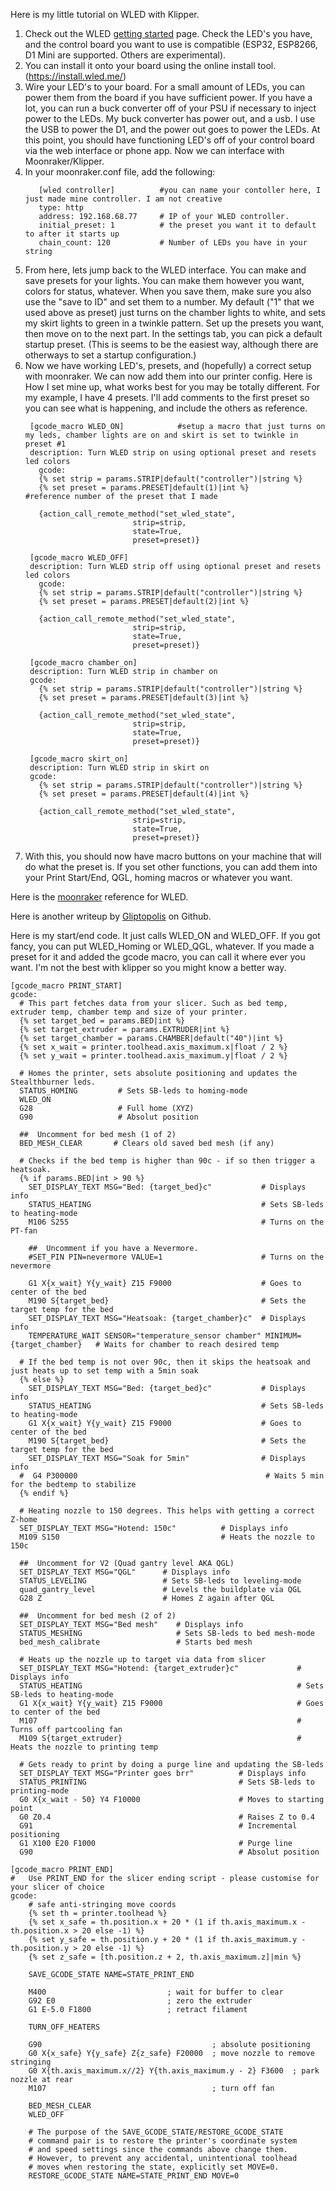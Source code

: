 Here is my little tutorial on WLED with Klipper.
  1. Check out the WLED [getting started](https://kno.wled.ge/basics/getting-started/) page. Check the LED's you have, and the control board you want to use is compatible (ESP32, ESP8266, D1 Mini are supported. Others are experimental).
  2. You can install it onto your board using the online install tool. (https://install.wled.me/)
  3. Wire your LED's to your board. For a small amount of LEDs, you can power them from the board if you have sufficient power. If you have a lot, you can run a buck converter off of your PSU if necessary to inject power to the LEDs. My buck converter has power out, and a usb. I use the USB to power the D1, and the power out goes to power the LEDs.
At this point, you should have functioning LED's off of your control board via the web interface or phone app. Now we can interface with Moonraker/Klipper.
  4. In your moonraker.conf file, add the following:
     ```
        [wled controller]          #you can name your contoller here, I just made mine controller. I am not creative
        type: http
        address: 192.168.68.77     # IP of your WLED controller.
        initial_preset: 1          # the preset you want it to default to after it starts up
        chain_count: 120           # Number of LEDs you have in your string
     ```
  5. From here, lets jump back to the WLED interface. You can make and save presets for your lights. You can make them however you want, colors for status, whatever. When you save them, make sure you also use the "save to ID" and set them to a number. My default ("1" that we used above as preset) just turns on the chamber lights to white, and sets my skirt lights to green in a twinkle pattern. Set up the presets you want, then move on to the next part. In the settings tab, you can pick a default startup preset. (This is seems to be the easiest way, although there are otherways to set a startup configuration.)
  6. Now we have working LED's, presets, and (hopefully) a correct setup with moonraker. We can now add them into our printer config. Here is How I set mine up, what works best for you may be totally different. For my example, I have 4 presets. I'll add comments to the first preset so you can see what is happening, and include the others as reference.
     ```
      [gcode_macro WLED_ON]            #setup a macro that just turns on my leds, chamber lights are on and skirt is set to twinkle in preset #1
      description: Turn WLED strip on using optional preset and resets led colors
        gcode:
        {% set strip = params.STRIP|default("controller")|string %}
        {% set preset = params.PRESET|default(1)|int %}        #reference number of the preset that I made

        {action_call_remote_method("set_wled_state",
                             strip=strip,
                             state=True,
                             preset=preset)}

      [gcode_macro WLED_OFF]
      description: Turn WLED strip off using optional preset and resets led colors
        gcode:
        {% set strip = params.STRIP|default("controller")|string %}
        {% set preset = params.PRESET|default(2)|int %}

        {action_call_remote_method("set_wled_state",
                             strip=strip,
                             state=True,
                             preset=preset)}

      [gcode_macro chamber_on]
      description: Turn WLED strip in chamber on
      gcode:
        {% set strip = params.STRIP|default("controller")|string %}
        {% set preset = params.PRESET|default(3)|int %}

        {action_call_remote_method("set_wled_state",
                             strip=strip,
                             state=True,
                             preset=preset)}

      [gcode_macro skirt_on]
      description: Turn WLED strip in skirt on
      gcode:
        {% set strip = params.STRIP|default("controller")|string %}
        {% set preset = params.PRESET|default(4)|int %}

        {action_call_remote_method("set_wled_state",
                             strip=strip,
                             state=True,
                             preset=preset)}
      ```
  7. With this, you should now have macro buttons on your machine that will do what the preset is. If you set other functions, you can add them into your Print Start/End, QGL, homing macros or whatever you want.

Here is the [moonraker](https://moonraker.readthedocs.io/en/latest/configuration/#wled) reference for WLED.

Here is another writeup by [Gliptopolis](https://github.com/Gliptopolis/WLED_Klipper) on Github.

Here is my start/end code. It just calls WLED_ON and WLED_OFF. If you got fancy, you can put WLED_Homing or WLED_QGL, whatever. If you made a preset for it and added the gcode macro, you can call it where ever you want. I'm not the best with klipper so you might know a better way.
```
[gcode_macro PRINT_START]
gcode:
  # This part fetches data from your slicer. Such as bed temp, extruder temp, chamber temp and size of your printer.
  {% set target_bed = params.BED|int %}
  {% set target_extruder = params.EXTRUDER|int %}
  {% set target_chamber = params.CHAMBER|default("40")|int %}
  {% set x_wait = printer.toolhead.axis_maximum.x|float / 2 %}
  {% set y_wait = printer.toolhead.axis_maximum.y|float / 2 %}

  # Homes the printer, sets absolute positioning and updates the Stealthburner leds.
  STATUS_HOMING         # Sets SB-leds to homing-mode
  WLED_ON
  G28                   # Full home (XYZ)
  G90                   # Absolut position

  ##  Uncomment for bed mesh (1 of 2)
  BED_MESH_CLEAR       # Clears old saved bed mesh (if any)

  # Checks if the bed temp is higher than 90c - if so then trigger a heatsoak.
  {% if params.BED|int > 90 %}
    SET_DISPLAY_TEXT MSG="Bed: {target_bed}c"           # Displays info
    STATUS_HEATING                                      # Sets SB-leds to heating-mode
    M106 S255                                           # Turns on the PT-fan

    ##  Uncomment if you have a Nevermore.
    #SET_PIN PIN=nevermore VALUE=1                      # Turns on the nevermore

    G1 X{x_wait} Y{y_wait} Z15 F9000                    # Goes to center of the bed
    M190 S{target_bed}                                  # Sets the target temp for the bed
    SET_DISPLAY_TEXT MSG="Heatsoak: {target_chamber}c"  # Displays info
    TEMPERATURE_WAIT SENSOR="temperature_sensor chamber" MINIMUM={target_chamber}   # Waits for chamber to reach desired temp

  # If the bed temp is not over 90c, then it skips the heatsoak and just heats up to set temp with a 5min soak
  {% else %}
    SET_DISPLAY_TEXT MSG="Bed: {target_bed}c"           # Displays info
    STATUS_HEATING                                      # Sets SB-leds to heating-mode
    G1 X{x_wait} Y{y_wait} Z15 F9000                    # Goes to center of the bed
    M190 S{target_bed}                                  # Sets the target temp for the bed
    SET_DISPLAY_TEXT MSG="Soak for 5min"                # Displays info
  #  G4 P300000                                          # Waits 5 min for the bedtemp to stabilize
  {% endif %}

  # Heating nozzle to 150 degrees. This helps with getting a correct Z-home
  SET_DISPLAY_TEXT MSG="Hotend: 150c"          # Displays info
  M109 S150                                    # Heats the nozzle to 150c

  ##  Uncomment for V2 (Quad gantry level AKA QGL)
  SET_DISPLAY_TEXT MSG="QGL"      # Displays info
  STATUS_LEVELING                 # Sets SB-leds to leveling-mode
  quad_gantry_level               # Levels the buildplate via QGL
  G28 Z                           # Homes Z again after QGL

  ##  Uncomment for bed mesh (2 of 2)
  SET_DISPLAY_TEXT MSG="Bed mesh"    # Displays info
  STATUS_MESHING                     # Sets SB-leds to bed mesh-mode
  bed_mesh_calibrate                 # Starts bed mesh

  # Heats up the nozzle up to target via data from slicer
  SET_DISPLAY_TEXT MSG="Hotend: {target_extruder}c"             # Displays info
  STATUS_HEATING                                                # Sets SB-leds to heating-mode
  G1 X{x_wait} Y{y_wait} Z15 F9000                              # Goes to center of the bed
  M107                                                          # Turns off partcooling fan
  M109 S{target_extruder}                                       # Heats the nozzle to printing temp

  # Gets ready to print by doing a purge line and updating the SB-leds
  SET_DISPLAY_TEXT MSG="Printer goes brr"          # Displays info
  STATUS_PRINTING                                  # Sets SB-leds to printing-mode
  G0 X{x_wait - 50} Y4 F10000                      # Moves to starting point
  G0 Z0.4                                          # Raises Z to 0.4
  G91                                              # Incremental positioning 
  G1 X100 E20 F1000                                # Purge line
  G90                                              # Absolut position

[gcode_macro PRINT_END]
#   Use PRINT_END for the slicer ending script - please customise for your slicer of choice
gcode:
    # safe anti-stringing move coords
    {% set th = printer.toolhead %}
    {% set x_safe = th.position.x + 20 * (1 if th.axis_maximum.x - th.position.x > 20 else -1) %}
    {% set y_safe = th.position.y + 20 * (1 if th.axis_maximum.y - th.position.y > 20 else -1) %}
    {% set z_safe = [th.position.z + 2, th.axis_maximum.z]|min %}
    
    SAVE_GCODE_STATE NAME=STATE_PRINT_END

    M400                           ; wait for buffer to clear
    G92 E0                         ; zero the extruder
    G1 E-5.0 F1800                 ; retract filament
    
    TURN_OFF_HEATERS

    G90                                      ; absolute positioning
    G0 X{x_safe} Y{y_safe} Z{z_safe} F20000  ; move nozzle to remove stringing
    G0 X{th.axis_maximum.x//2} Y{th.axis_maximum.y - 2} F3600  ; park nozzle at rear
    M107                                     ; turn off fan
    
    BED_MESH_CLEAR
    WLED_OFF

    # The purpose of the SAVE_GCODE_STATE/RESTORE_GCODE_STATE
    # command pair is to restore the printer's coordinate system
    # and speed settings since the commands above change them.
    # However, to prevent any accidental, unintentional toolhead
    # moves when restoring the state, explicitly set MOVE=0.
    RESTORE_GCODE_STATE NAME=STATE_PRINT_END MOVE=0
```
